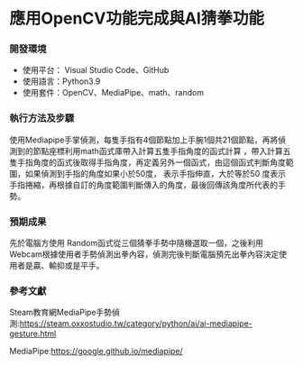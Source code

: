 # 應用OpenCV功能完成與AI猜拳功能

### 開發環境
* 使用平台： Visual Studio Code、GitHub
* 使用語言：Python3.9
* 使用套件：OpenCV、MediaPipe、math、random
### 執行方法及步驟
使用Mediapipe手掌偵測，每隻手指有4個節點加上手腕1個共21個節點，再將偵測到的節點座標利用math函式庫帶入計算五隻手指角度的函式計算
，帶入計算五隻手指角度的函式後取得手指角度，再定義另外一個函式，由這個函式判斷角度範圍，如果偵測到手指的角度如果小於50度，
表示手指伸直，大於等於50 度表示手指捲縮，再根據自訂的角度範圍判斷傳入的角度，最後回傳該角度所代表的手勢。


### 預期成果
先於電腦方使用 Random函式從三個猜拳手勢中隨機選取一個，之後利用Webcam根據使用者手勢偵測出拳內容，偵測完後判斷電腦預先出拳內容決定使用者是贏、輸抑或是平手。

### 參考文獻
Steam教育網MediaPipe手勢偵測:https://steam.oxxostudio.tw/category/python/ai/ai-mediapipe-gesture.html

MediaPipe:https://google.github.io/mediapipe/
